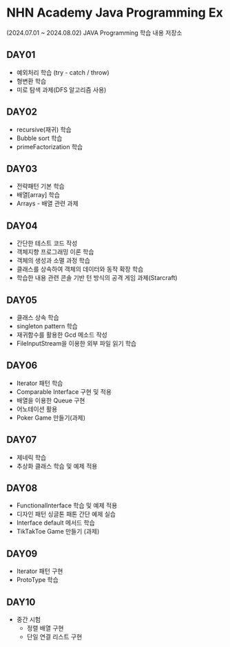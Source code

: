 # NHN Academy Java Programming Ex
(2024.07.01 ~ 2024.08.02) JAVA Programming 학습 내용 저장소

## DAY01
- 예외처리 학습 (try - catch / throw)
- 형변환 학습
- 미로 탐색 과제(DFS 알고리즘 사용)

## DAY02
- recursive(재귀) 학습
- Bubble sort 학습
- primeFactorization 학습 

## DAY03
- 전략패턴 기본 학습
- 배열[array] 학습
- Arrays - 배열 관련 과제

## DAY04
- 간단한 테스트 코드 작성
- 객체지향 프로그래밍 이론 학습
- 객체의 생성과 소멸 과정 학습
- 클래스를 상속하여 객체의 데이터와 동작 확장 학습
- 학습한 내용 관련 콘솔 기반 턴 방식의 공격 게임 과제(Starcraft)

## DAY05
- 클래스 상속 학습
- singleton pattern 학습
- 재귀함수를 활용한 Gcd 메소드 작성
- FileInputStream을 이용한 외부 파일 읽기 학습

## DAY06
- Iterator 패턴 학습
- Comparable Interface 구현 및 적용
- 배열을 이용한 Queue 구현
- 어노테이션 활용
- Poker Game 만들기(과제)

## DAY07
- 제네릭 학습
- 추상화 클래스 학습 및 예제 적용

## DAY08
- FunctionalInterface 학습 및 예제 적용
- 디자인 패턴 싱글톤 패톤 간단 예제 실습
- Interface default 메서드 학습
- TikTakToe Game 만들기 (과제)

## DAY09
- Iterator 패턴 구현
- ProtoType 학습

## DAY10
- 중간 시험
  - 정렬 배열 구현
  - 단일 연결 리스트 구현
